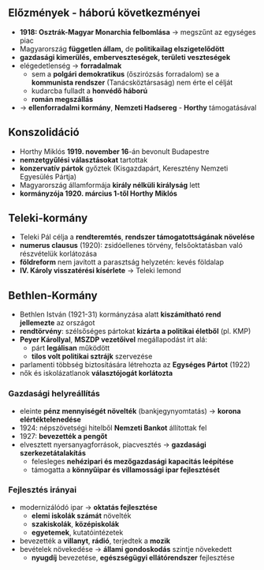 ## Előzmények - háború következményei
- **1918: Osztrák-Magyar Monarchia felbomlása** -> megszűnt az egységes piac
- Magyarország **független állam,** de **politikailag elszigetelődött**
- **gazdasági kimerülés, emberveszteségek, területi veszteségek**
- elégedetlenség -> **forradalmak**
	- sem a **polgári demokratikus** (őszirózsás forradalom) se a **kommunista rendszer** (Tanácsköztársaság) nem érte el célját
	- kudarcba fulladt a **honvédő háború**
	- **román megszállás**
- -> **ellenforradalmi kormány**, **Nemzeti Hadsereg** - **Horthy** támogatásával
## Konszolidáció
- Horthy Miklós **1919. november 16**-án bevonult Budapestre
- **nemzetgyűlési választásokat** tartottak
- **konzervatív pártok** győztek (Kisgazdapárt, Keresztény Nemzeti Egyesülés Pártja)
- Magyarország államformája **király nélküli királyság** lett
- **kormányzója 1920. március 1-től Horthy Miklós**
## Teleki-kormány
- Teleki Pál célja a **rendteremtés**, **rendszer támogatottságának növelése**
- **numerus clausus** (1920): zsidóellenes törvény, felsőoktatásban való részvételük korlátozása
- **földreform** nem javított a parasztság helyzetén: kevés földalap
- **IV. Károly visszatérési kísérlete** -> Teleki lemond
## Bethlen-Kormány
- Bethlen István (1921-31) kormányzása alatt **kiszámítható rend jellemezte** az országot
- **rendtörvény**: szélsőséges pártokat **kizárta a politikai életből** (pl. KMP)
- **Peyer Károllyal**, **MSZDP vezetőivel** megállapodást írt alá:
	- párt **legálisan** működött
	- **tilos volt politikai sztrájk** szervezése
- parlamenti többség biztosítására létrehozta az **Egységes Pártot** (1922)
- nők és iskolázatlanok **választójogát korlátozta**
### Gazdasági helyreállítás
- eleinte **pénz mennyiségét növelték** (bankjegynyomtatás) -> **korona elértéktelenedése**
- 1924: népszövetségi hitelből **Nemzeti Bankot** állítottak fel
- 1927: **bevezették a pengőt**
- elvesztett nyersanyagforrások, piacvesztés -> **gazdasági szerkezetátalakítás**
	- felesleges **nehézipari és mezőgazdasági kapacitás leépítése**
	- támogatta a **könnyűipar és villamossági ipar fejlesztését**
### Fejlesztés irányai
- modernizálódó ipar -> **oktatás fejlesztése**
	- **elemi iskolák számát** növelték
	- **szakiskolák**, **középiskolák**
	- **egyetemek**, kutatóintézetek
- bevezették a **villanyt**, **rádió**, terjedtek a **mozik**
- bevételek növekedése -> **állami gondoskodás** szintje növekedett
	- **nyugdíj** bevezetése, **egészségügyi ellátórendszer** fejlesztése